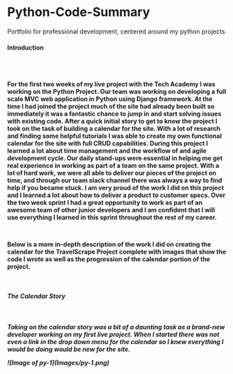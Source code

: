 # Python-Code-Summary
Portfolio for professional development, centered around my python projects 
<br />
<h4>Introduction<h4 /> <br /><br />
<p>
  For the first two weeks of my live project with the Tech Academy I was working on the Python Project.  Our team was working on developing a full scale MVC web application in Python using Django framework.  At the time I had joined the project much of the site had already been built so immediately it was a fantastic chance to jump in and start solving issues with existing code.  After a quick initial story to get to know the project I took on the task of building a calendar for the site.  With a lot of research and finding some helpful tutorials I was able to create my own functional calendar for the site with full CRUD capabilities.  During this project I learned a lot about time management and the workflow of and agile development cycle.  Our daily stand-ups were essential in helping me get real experience in working as part of a team on the same project.  With a lot of hard work, we were all able to deliver our pieces of the project on time, and through our team slack channel there was always a way to find help if you became stuck.  I am very proud of the work I did on this project and I learned a lot about how to deliver a product to customer specs.  Over the two week sprint I had a great opportunity to work as part of an awesome team of other junior developers and I am confident that I will use everything I learned in this sprint throughout the rest of my career.
<p />
<br />
<p>
  Below is a more in-depth description of the work I did on creating the calendar for the TravelScrape Project complete with images that show the code I wrote as well as the progression of the calendar portion of the project.
<p />
  
  <br />
  <h5>The Calendar Story<h5 />
  <br />
  <p>
    Taking on the calendar story was a bit of a daunting task as a brand-new developer working on my first live project.  When I started there was not even a link in the drop down menu for the calendar so I knew everything I would be doing would be new for the site.
  <p />
  ![Image of py-1](Images/py-1.png)
